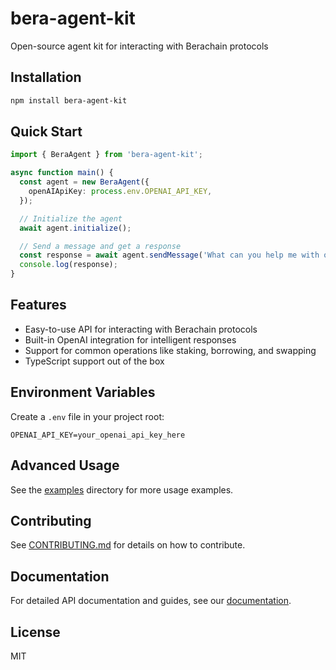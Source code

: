 # bera-agent-kit
Open-source agent kit for interacting with Berachain protocols

## Installation

```bash
npm install bera-agent-kit
```

## Quick Start

```typescript
import { BeraAgent } from 'bera-agent-kit';

async function main() {
  const agent = new BeraAgent({
    openAIApiKey: process.env.OPENAI_API_KEY,
  });

  // Initialize the agent
  await agent.initialize();

  // Send a message and get a response
  const response = await agent.sendMessage('What can you help me with on Berachain?');
  console.log(response);
}
```

## Features

- Easy-to-use API for interacting with Berachain protocols
- Built-in OpenAI integration for intelligent responses
- Support for common operations like staking, borrowing, and swapping
- TypeScript support out of the box

## Environment Variables

Create a `.env` file in your project root:

```env
OPENAI_API_KEY=your_openai_api_key_here
```

## Advanced Usage

See the [examples](./examples) directory for more usage examples.

## Contributing

See [CONTRIBUTING.md](./CONTRIBUTING.md) for details on how to contribute.

## Documentation

For detailed API documentation and guides, see our [documentation](./docs).

## License

MIT